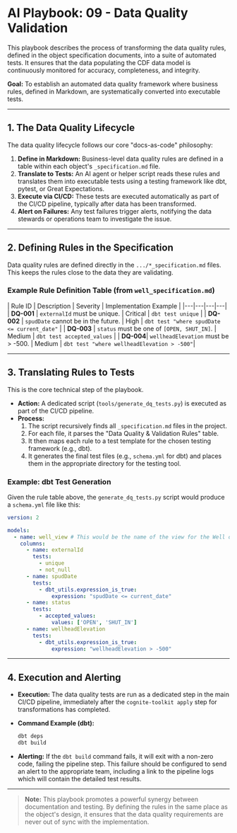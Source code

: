 # AI Playbook: 09 - Data Quality Validation

This playbook describes the process of transforming the data quality rules,
defined in the object specification documents, into a suite of automated tests.
It ensures that the data populating the CDF data model is continuously monitored
for accuracy, completeness, and integrity.

**Goal:** To establish an automated data quality framework where business rules,
defined in Markdown, are systematically converted into executable tests.

______________________________________________________________________

## 1. The Data Quality Lifecycle

The data quality lifecycle follows our core "docs-as-code" philosophy:

1. **Define in Markdown:** Business-level data quality rules are defined in a
   table within each object's `_specification.md` file.
1. **Translate to Tests:** An AI agent or helper script reads these rules and
   translates them into executable tests using a testing framework like dbt,
   pytest, or Great Expectations.
1. **Execute via CI/CD:** These tests are executed automatically as part of the
   CI/CD pipeline, typically after data has been transformed.
1. **Alert on Failures:** Any test failures trigger alerts, notifying the data
   stewards or operations team to investigate the issue.

______________________________________________________________________

## 2. Defining Rules in the Specification

Data quality rules are defined directly in the `.../*_specification.md` files.
This keeps the rules close to the data they are validating.

### Example Rule Definition Table (from `well_specification.md`)

| Rule ID | Description | Severity | Implementation Example | |---|---|---|---|
| **DQ-001** | `externalId` must be unique. | Critical | `dbt test unique` | |
**DQ-002** | `spudDate` cannot be in the future. | High |
`dbt test "where spudDate <= current_date"` | | **DQ-003** | `status` must be
one of `[OPEN, SHUT_IN]`. | Medium | `dbt test accepted_values` | | **DQ-004**|
`wellheadElevation` must be > -500. | Medium |
`dbt test "where wellheadElevation > -500"`|

______________________________________________________________________

## 3. Translating Rules to Tests

This is the core technical step of the playbook.

- **Action:** A dedicated script (`tools/generate_dq_tests.py`) is executed as
  part of the CI/CD pipeline.
- **Process:**
  1. The script recursively finds all `_specification.md` files in the project.
  1. For each file, it parses the "Data Quality & Validation Rules" table.
  1. It then maps each rule to a test template for the chosen testing framework
     (e.g., dbt).
  1. It generates the final test files (e.g., `schema.yml` for dbt) and places
     them in the appropriate directory for the testing tool.

### Example: dbt Test Generation

Given the rule table above, the `generate_dq_tests.py` script would produce a
`schema.yml` file like this:

```yaml
version: 2

models:
  - name: well_view # This would be the name of the view for the Well object
    columns:
      - name: externalId
        tests:
          - unique
          - not_null
      - name: spudDate
        tests:
          - dbt_utils.expression_is_true:
              expression: "spudDate <= current_date"
      - name: status
        tests:
          - accepted_values:
              values: ['OPEN', 'SHUT_IN']
      - name: wellheadElevation
        tests:
          - dbt_utils.expression_is_true:
              expression: "wellheadElevation > -500"
```

______________________________________________________________________

## 4. Execution and Alerting

- **Execution:** The data quality tests are run as a dedicated step in the main
  CI/CD pipeline, immediately after the `cognite-toolkit apply` step for
  transformations has completed.

- **Command Example (dbt):**

  ```bash
  dbt deps
  dbt build
  ```

- **Alerting:** If the `dbt build` command fails, it will exit with a non-zero
  code, failing the pipeline step. This failure should be configured to send an
  alert to the appropriate team, including a link to the pipeline logs which
  will contain the detailed test results.

______________________________________________________________________

> **Note:** This playbook promotes a powerful synergy between documentation and
> testing. By defining the rules in the same place as the object's design, it
> ensures that the data quality requirements are never out of sync with the
> implementation.
